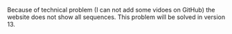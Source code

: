 Because of technical problem (I can not add some vidoes on GitHub) the website does not show all sequences. This problem will be solved in version 13.
